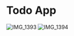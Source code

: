 # Todo App
![IMG_1393](https://github.com/ss-leg-al/React-todolist/assets/80326879/83ba5879-7104-4d4a-8cc0-78bcf7a0253d)
![IMG_1394](https://github.com/ss-leg-al/React-todolist/assets/80326879/643df60d-bb2e-444e-9771-26c71a8541f1)



